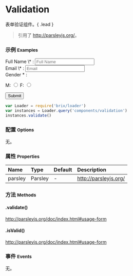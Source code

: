 # Validation

表单验证组件。{ .lead }

> 引用了 <http://parsleyjs.org/>。

### 示例 <small>Examples</small>

<div class="bs-example">
    <div class="content">
        <form bx-name="components/validation" data-parsley-validate class="form" action="">
            <div class="form-group">
                <label>Full Name \* :</label>
                <input type="text" class="form-control" placeholder="Full Name" data-parsley-trigger="change" required>
            </div>
            <div class="form-group">
                <label>Email \* :</label>
                <input type="email" class="form-control" placeholder="Email" data-parsley-trigger="change" required>
            </div>
            <div class="form-group">
                <label>Gender * :</label>
                <p>
                    M: <input type="radio" name="gender" value="M" required>
                    F: <input type="radio" name="gender" value="F">
                </p>
            </div>
            <button type="submit" class="btn btn-default">Submit</button>
        </form>
    </div>
</div>

```js
var Loader = require('brix/loader')
var instances = Loader.query('components/validation')
instances.validate()
```

### 配置 <small>Options</small>

无。

### 属性 <small>Properties</small>

Name | Type | Default | Description
:--- | :--- | :------ | :----------
parsley | Parsley | - | <http://parsleyjs.org/>

### 方法 <small>Methods</small>

####  .validate()

<http://parsleyjs.org/doc/index.html#usage-form>

####  .isValid()

<http://parsleyjs.org/doc/index.html#usage-form>

### 事件 <small>Events</small>

无。

